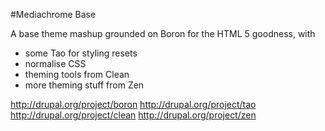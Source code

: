 #Mediachrome Base

A base theme mashup grounded on Boron for the HTML 5 goodness, with 

 - some Tao for styling resets
 - normalise CSS 
 - theming tools from Clean
 - more theming stuff from Zen
 
http://drupal.org/project/boron
http://drupal.org/project/tao
http://drupal.org/project/clean
http://drupal.org/project/zen

 